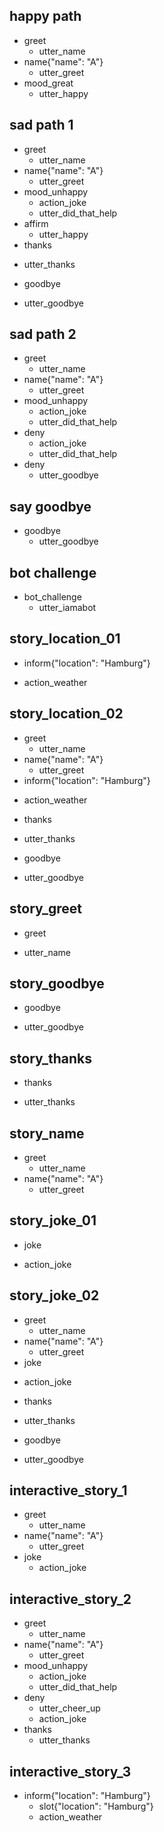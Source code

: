 ## happy path
* greet
  - utter_name
* name{"name": "A"}
  - utter_greet
* mood_great
  - utter_happy

## sad path 1
* greet
  - utter_name
* name{"name": "A"}
  - utter_greet
* mood_unhappy
  - action_joke
  - utter_did_that_help
* affirm
  - utter_happy
* thanks
 - utter_thanks
* goodbye
 - utter_goodbye
 
## sad path 2
* greet
  - utter_name
* name{"name": "A"}
  - utter_greet
* mood_unhappy
  - action_joke
  - utter_did_that_help
* deny
  - action_joke
  - utter_did_that_help
* deny
  - utter_goodbye

## say goodbye
* goodbye
  - utter_goodbye

## bot challenge
* bot_challenge
  - utter_iamabot
  
## story_location_01
* inform{"location": "Hamburg"}
 - action_weather
	
## story_location_02
* greet
  - utter_name
* name{"name": "A"}
  - utter_greet
* inform{"location": "Hamburg"}	
 - action_weather
* thanks
 - utter_thanks
* goodbye
 - utter_goodbye
 
## story_greet 
* greet 
 - utter_name 
 
## story_goodbye
* goodbye
 - utter_goodbye

## story_thanks
* thanks
 - utter_thanks
 
## story_name
* greet
  - utter_name
* name{"name": "A"}
  - utter_greet
 
## story_joke_01
* joke
 - action_joke
 
## story_joke_02
* greet
  - utter_name
* name{"name": "A"}
  - utter_greet
* joke
 - action_joke
* thanks
 - utter_thanks
* goodbye
 - utter_goodbye 

## interactive_story_1
* greet
  - utter_name
* name{"name": "A"}
  - utter_greet
* joke
  - action_joke

## interactive_story_2
* greet
  - utter_name
* name{"name": "A"}
  - utter_greet
* mood_unhappy
  - action_joke
  - utter_did_that_help
* deny
  - utter_cheer_up
  - action_joke
* thanks
  - utter_thanks

## interactive_story_3
* inform{"location": "Hamburg"}
    - slot{"location": "Hamburg"}
    - action_weather
